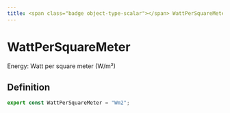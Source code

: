 ```yaml
---
title: <span class="badge object-type-scalar"></span> WattPerSquareMeter
---
```

# <span class="badge object-type-scalar"></span> WattPerSquareMeter

Energy: Watt per square meter (W/m²)

## Definition

```typescript
export const WattPerSquareMeter = "Wm2";

```
